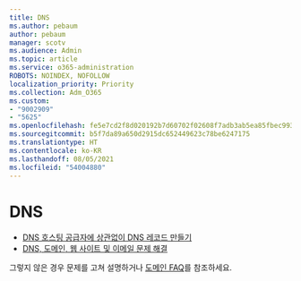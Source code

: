 ```yaml
---
title: DNS
ms.author: pebaum
author: pebaum
manager: scotv
ms.audience: Admin
ms.topic: article
ms.service: o365-administration
ROBOTS: NOINDEX, NOFOLLOW
localization_priority: Priority
ms.collection: Adm_O365
ms.custom:
- "9002909"
- "5625"
ms.openlocfilehash: fe5e7cd2f8d020192b7d60702f02608f7adb3ab5ea85fbec99326921bbb26cd8
ms.sourcegitcommit: b5f7da89a650d2915dc652449623c78be6247175
ms.translationtype: HT
ms.contentlocale: ko-KR
ms.lasthandoff: 08/05/2021
ms.locfileid: "54004880"
---
```

# <a name="dns"></a>DNS

- [DNS 호스팅 공급자에 상관없이 DNS 레코드 만들기](https://docs.microsoft.com/microsoft-365/admin/get-help-with-domains/create-dns-records-at-any-dns-hosting-provider?view=o365-worldwide)
- [DNS, 도메인, 웹 사이트 및 이메일 문제 해결](https://docs.microsoft.com/microsoft-365/admin/get-help-with-domains/find-and-fix-issues?view=o365-worldwide)

그렇지 않은 경우 문제를 고쳐 설명하거나 [도메인 FAQ](https://docs.microsoft.com/microsoft-365/admin/setup/domains-faq?view=o365-worldwide)를 참조하세요.
